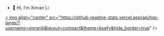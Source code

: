 - 👋 Hi, I’m Xinran Li

<!---
xinranlii/xinranlii is a ✨ special ✨ repository because its `README.md` (this file) appears on your GitHub profile.
You can click the Preview link to take a look at your changes.
--->

<a href=" ">< img align="center" src="https://github-readme-stats.vercel.app/api/top-langs/?username=xinranlii&layout=compact&theme=buefy&hide_border=true" /></a >
